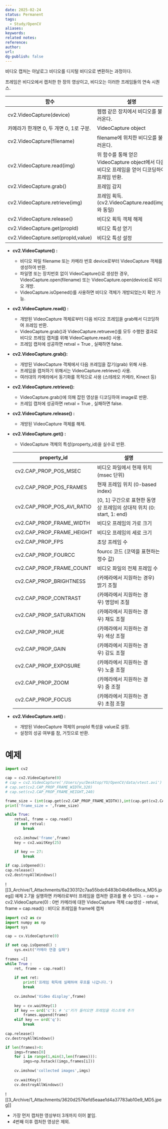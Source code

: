 ```yaml
---
date: 2025-02-24
status: Permanent
tags:
  - Study/OpenCV
aliases: 
keywords: 
related notes: 
reference: 
author: 
url: 
dg-publish: false
---
```

비디오 캡처는 아날로그 비디오를 디지털 비디오로 변환하는 과정이다.

프레임은 비디오에서 캡처한 한 장의 영상이고, 비디오는 이러한 프레임들의 연속 시퀀스.

|**함수**|**설명**|**출력**|
|---|---|---|
|cv2.VideoCapture(device)|웹캠 같은 장치에서 비디오를 불러온다.||
|카메라가 한개면 0, 두 개면 0, 1로 구분.|VideoCapture object||
|cv2.VideoCapture(filename)|filename에 위치한 비디오를 불러온다.|VideoCapture object|
|cv2.VideoCapture.read(img)|위 함수를 통해 얻은 VideoCapture object에서 다음 비디오 프레임을 얻어 디코딩하여 프레임 반환.|retval, img|
|cv2.VideoCapture.grab()|프레임 감지|img|
|cv2.VideoCapture.retrieve(img)|프레임 획득. (cv2.VideoCapture.read(img)와 동일)|retval|
|cv2.VideoCapture.release()|비디오 획득 객체 해제|X|
|cv2.VideoCapture.get(propld)|비디오 특성 얻기|retval|
|cv2.VideoCapture.set(propld,value)|비디오 특성 설정|retval|

- **cv2.VideoCapture() :**
    
    - 비디오 파일 filename 또는 카메라 번호 device로부터 VideoCapture 객체를 생성하여 반환.
    - 파일명 또는 장치번호 없이 VideoCapture()로 생성한 경우, VideoCapture.open(filename) 또는 VideoCapture.open(device)로 비디오 개방.
    - VideoCapture.isOpened()를 사용하면 비디오 객체가 개방되었는지 확인 가능.
- **cv2.VideoCapture.read() :**
    
    - 개방된 VideoCapture 객체로부터 다음 비디오 프레임을 grab해서 디코딩하여 프레임 반환.
    - VideoCapture.grab()과 VideoCapture.retrueve()를 모두 수행한 결과로 비디오 프레임 캡처를 위해 VideoCapture.read() 사용.
    - 프레임 캡처에 성공하면 retval = True , 실패하면 false.
- **cv2.VideoCapture.grab():**
    
    - 개방된 VideoCapture 객체에서 다음 프레임을 잡기(grab) 위해 사용.
    - 프레임을 캡처하기 위해서는 VideoCapture.retrieve() 사용.
    - 여러대의 카메라에서 동기화를 목적으로 사용 (스테레오 카메라, Kinect 등)
- **cv2.VideoCapture.retrieve():**
    
    - VideoCapture.grab()에 의해 잡힌 영상을 디코딩하여 image로 반환.
    - 프레임 캡처에 성공하면 retval = True , 실패하면 false.
- **cv2.VideoCapture.release() :**
    
    - 개방된 VideoCapture 객체를 해제.
- **cv2.VideoCapture.get() :**
    
    - VideoCapture 객체의 특성(property_id)을 실수로 반환.
    
    |**property_id**|**설명**|
    |---|---|
    |cv2.CAP_PROP_POS_MSEC|비디오 파일에서 현재 위치 (msec 단위)|
    |cv2.CAP_PROP_POS_FRAMES|현재 프레임 위치 (0-based index)|
    |cv2.CAP_PROP_POS_AVI_RATIO|[0, 1] 구간으로 표현한 동영상 프레임의 상대적 위치 (0: start, 1: end)|
    |cv2.CAP_PROP_FRAME_WIDTH|비디오 프레임의 가로 크기|
    |cv2.CAP_PROP_FRAME_HEIGHT|비디오 프레임의 세로 크기|
    |cv2.CAP_PROP_FPS|초당 프레임 수|
    |cv2.CAP_PROP_FOURCC|fourcc 코드 (코덱을 표현하는 정수 값)|
    |cv2.CAP_PROP_FRAME_COUNT|비디오 파일의 전체 프레임 수|
    |cv2.CAP_PROP_BRIGHTNESS|(카메라에서 지원하는 경우) 밝기 조절|
    |cv2.CAP_PROP_CONTRAST|(카메라에서 지원하는 경우) 명암비 조절|
    |cv2.CAP_PROP_SATURATION|(카메라에서 지원하는 경우) 채도 조절|
    |cv2.CAP_PROP_HUE|(카메라에서 지원하는 경우) 색상 조절|
    |cv2.CAP_PROP_GAIN|(카메라에서 지원하는 경우) 감도 조절|
    |cv2.CAP_PROP_EXPOSURE|(카메라에서 지원하는 경우) 노출 조절|
    |cv2.CAP_PROP_ZOOM|(카메라에서 지원하는 경우) 줌 조절|
    |cv2.CAP_PROP_FOCUS|(카메라에서 지원하는 경우) 초점 조절|
    
- **cv2.VideoCapture.set() :**
    
    - 개방된 VideoCapture 객체의 propId 특성을 value로 설정.
    - 설정의 성공 여부를 참, 거짓으로 반환.

# 예제
```python
import cv2

cap = cv2.VideoCapture(0)
# cap = cv2.VideoCapture('/Users/yu/Desktop/YU/OpenCV/data/vtest.avi')
# cap.set(cv2.CAP_PROP_FRAME_WIDTH,320)
# cap.set(cv2.CAP_PROP_FRAME_HEIGHT,240)

frame_size = (int(cap.get(cv2.CAP_PROP_FRAME_WIDTH)),int(cap.get(cv2.CAP_PROP_FRAME_HEIGHT)))
print('frame_size = ',frame_size)

while True:
	retval, frame = cap.read()
	if not retval:
		break
	
	cv2.imshow('frame',frame)
	key = cv2.waitKey(25)
	
	if key == 27:
		break

if cap.isOpened():
cap.release()
cv2.destroyAllWindows()
```
![[3_Archive/1_Attachments/6a230312c7aa55bdc6483b04b68e6bca_MD5.jpeg]]
예제 2.7을 실행하면 카메라로부터 프레임을 캡쳐한 결과를 볼 수 있다.
	- cap = cv2.VideoCapture(0) : 0번 카메라에 대한 VideoCapture 객체 cap생성
	- retval, frame = cap.read() : 비디오 프레임을 frame에 캡쳐



```python title:영상이어붙이기
import cv2 as cv
import numpy as np 
import sys

cap = cv.VideoCapture(0)

if not cap.isOpened() : 
    sys.exit("카메라 연결 실패")
    
frames =[]
while True :
    ret, frame = cap.read()
    
    if not ret:
        print('프레임 획득에 실패하여 루프를 나갑니다.')
        break
    
    cv.imshow('Video display',frame)
    
    key = cv.waitKey(1)
    if key == ord('c'): # 'c'키가 들어오면 프레임을 리스트에 추가
        frames.append(frame)
    elif key == ord('q'):
        break
    
cap.release()
cv.destroyAllWindows()

if len(frames)>0:
    imgs=frames[0]
    for i in range(1,min(3,len(frames))):
        imgs=np.hstack((imgs,frames[i]))
        
    cv.imshow('collected images',imgs)
    
    cv.waitKey()
    cv.destroyAllWindows()
```
![[3_Archive/1_Attachments/3620d2576efd5eaae1d4a37783ab10e9_MD5.jpeg]]
	
- 가장 먼저 캡처한 영상부터 3개까지 이어 붙임.
- 4번째 이후 캡처한 영상은 제외.

